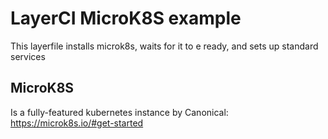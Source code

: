 # LayerCI MicroK8S example

This layerfile installs microk8s, waits for it to e ready, and sets up standard services

## MicroK8S
Is a fully-featured kubernetes instance by Canonical: https://microk8s.io/#get-started
